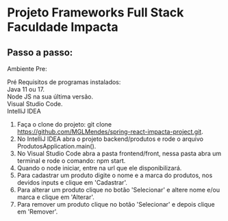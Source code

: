 # Projeto Frameworks Full Stack Faculdade Impacta

## Passo a passo:  

Ambiente Pre: 

Pré Requisitos de programas instalados:  
Java 11 ou 17.  
Node JS na sua última versão.   
Visual Studio Code.  
IntelliJ IDEA

1. Faça o clone do projeto: git clone https://github.com/MGLMendes/spring-react-impacta-project.git.  
2. No IntelliJ IDEA abra o projeto backend/produtos e rode o arquivo ProdutosApplication.main().  
3. No Visual Studio Code abra a pasta frontend/front, nessa pasta abra um terminal e rode o comando: npm start.  
4. Quando o node iniciar, entre na url que ele disponibilizará.  
5. Para cadastrar um produto digite o nome e a marca do produtos, nos devidos inputs e clique em 'Cadastrar'.  
6. Para alterar um produto clique no botão 'Selecionar' e altere nome e/ou marca e clique em 'Alterar'.  
7. Para remover um produto clique no botão 'Selecionar' e depois clique em 'Remover'.  
